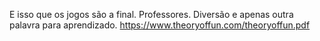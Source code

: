 
E isso que os jogos são a final. Professores. Diversão e apenas outra palavra para aprendizado.
https://www.theoryoffun.com/theoryoffun.pdf
